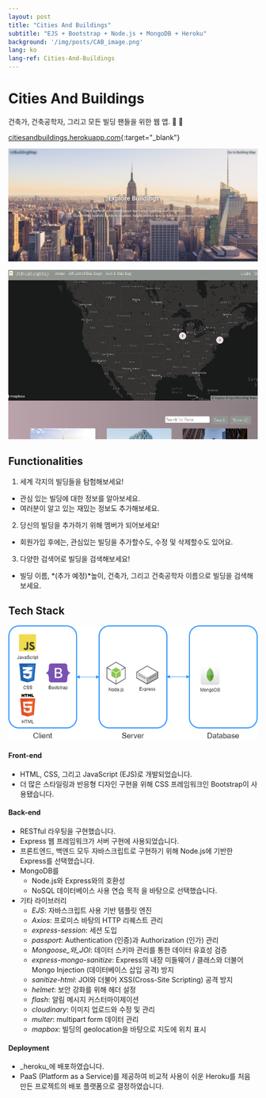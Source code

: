 ```yaml
---
layout: post
title: "Cities And Buildings"
subtitle: "EJS + Bootstrap + Node.js + MongoDB + Heroku"
background: '/img/posts/CAB_image.png'
lang: ko
lang-ref: Cities-And-Buildings
---
```

# Cities And Buildings
건축가, 건축공학자, 그리고 모든 빌딩 팬들을 위한 웹 앱. &#127751; &#127747; 

[citiesandbuildings.herokuapp.com](https://citiesandbuildings.herokuapp.com){:target="_blank"}

![home](/img/posts/CAB_image.png)

![index](/img/posts/CAB_ind.png)

## Functionalities
1. 세계 각지의 빌딩들을 탐험해보세요!
- 관심 있는 빌딩에 대한 정보를 알아보세요.
- 여러분이 알고 있는 재밌는 정보도 추가해보세요.

2. 당신의 빌딩을 추가하기 위해 멤버가 되어보세요!
- 회원가입 후에는, 관심있는 빌딩을 추가할수도, 수정 및 삭제할수도 있어요.

3. 다양한 검색어로 빌딩을 검색해보세요!
- 빌딩 이름, *(추가 예정)*높이, 건축가, 그리고 건축공학자 이름으로 빌딩을 검색해보세요.

## Tech Stack
![tech_stack](/img/posts/CAB_tech_stack.png)

#### Front-end
- HTML, CSS, 그리고 JavaScript (EJS)로 개발되었습니다.
- 더 많은 스타일링과 반응형 디자인 구현을 위해 CSS 프레임워크인 Bootstrap이 사용됐습니다.

#### Back-end
- RESTful 라우팅을 구현했습니다.
- Express 웹 프레임워크가 서버 구현에 사용되었습니다.
- 프론트엔드, 백엔드 모두 자바스크립트로 구현하기 위해 Node.js에 기반한 Express를 선택했습니다.
- MongoDB를
  * Node.js와 Express와의 호환성
  * NoSQL 데이터베이스 사용 연습 목적
  을 바탕으로 선택했습니다.
- 기타 라이브러리
  * _EJS_: 자바스크립트 사용 기반 템플릿 엔진
  * _Axios_: 프로미스 바탕의 HTTP 리퀘스트 관리
  * _express-session_: 세션 도입
  * _passport_: Authentication (인증)과 Authorization (인가) 관리
  * _Mongoose_와_JOI_: 데이터 스키마 관리를 통한 데이터 유효성 검증
  * _express-mongo-sanitize_: Express의 내장 미들웨어 / 클래스와 더불어 Mongo Injection (데이터베이스 삽입 공격) 방지 
  * _sanitize-html_: JOI와 더불어 XSS(Cross-Site Scripting) 공격 방지
  * _helmet_: 보안 강화를 위해 헤더 설정
  * _flash_: 알림 메시지 커스터마이제이션
  * _cloudinary_: 이미지 업로드와 수정 및 관리
  * _multer_: multipart form 데이터 관리
  * _mapbox_: 빌딩의 geolocation을 바탕으로 지도에 위치 표시

#### Deployment
- _heroku_에 배포하였습니다.
- PaaS (Platform as a Service)를 제공하여 비교적 사용이 쉬운 Heroku를 처음 만든 프로젝트의 배포 플랫폼으로 결정하였습니다.

